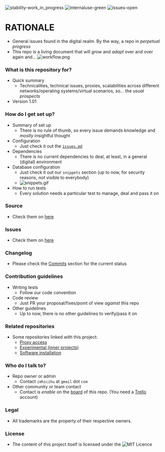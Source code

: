 ![stability-work_in_progress](https://bitbucket.org/repo/ekyaeEE/images/477405737-stability_work_in_progress.png)
![internaluse-green](https://bitbucket.org/repo/ekyaeEE/images/3847436881-internal_use_stable.png)
![issues-open](https://bitbucket.org/repo/ekyaeEE/images/2944199103-issues_open.png)

# RATIONALE #

* General issues found in the digital realm. By the way, a repo in _perpetual progress_
* This repo is a living document that will _grow_ and _adapt_ over and over again and...
![workflow.png](https://bitbucket.org/repo/ayrEdXL/images/525503978-workflow.png)

### What is this repository for? ###

* Quick summary
    - Technicalities, technical issues, proxies, scalabilities across different networks/operating systems/virtual scenarios, so... the _usual prospects_
* Version 1.01

### How do I get set up? ###

* Summary of set up
    - There is no rule of thumb, so every issue demands knowledge and _mostly_ insightful thought
* Configuration
    - Just check it out the [`issues.md`](https://bitbucket.org/imhicihu/domestic-issues/src/master/issues.md)
* Dependencies
    - There is no current dependencies to deal, at least, in a general (digital) environment
* Database configuration
    - Just check it out our `snippets` section (up to now, for security reasons, _not_ visible to everybody)
    - ![snippets.gif](https://bitbucket.org/repo/ayrEdXL/images/1270339170-snippets.gif)
* How to run tests
    - Every solution needs a particular test to manage, deal and pass it on

### Source ###

* Check them on [here](https://bitbucket.org/imhicihu/domestic-issues/src)

### Issues ###

* Check them on [here](https://bitbucket.org/imhicihu/domestic-issues/issues)

### Changelog ###

* Please check the [Commits](https://bitbucket.org/imhicihu/domestic-issues/commits/) section for the current status

### Contribution guidelines ###

* Writing tests
    - Follow our code convention
* Code review
    - Just PR your proposal/fixes/point of view _against_ this repo
* Other guidelines
    - Up to now, there is no other guidelines to verify/pass it on

### Related repositories ###

* Some repositories linked with this project:
     - [Proxy access](https://bitbucket.org/imhicihu/proxy-access/src/)
     - [Experimental (inner projects)](https://bitbucket.org/imhicihu/experimental-inner-projects/src/)
     - [Software installation](https://bitbucket.org/imhicihu/software-installations/src/)
     
### Who do I talk to? ###

* Repo owner or admin
    - Contact `imhicihu` at `gmail` dot `com`
* Other community or team contact
    - Contact is _enable_ on the [board](https://bitbucket.org/imhicihu/resources/addon/trello/trello-board) of this repo. (You need a [Trello](https://trello.com/) account)

### Legal ###

* All trademarks are the property of their respective owners.

### License ###

* The content of this project itself is licensed under the ![MIT Licence](https://bitbucket.org/repo/ekyaeEE/images/2049852260-MIT-license-green.png)